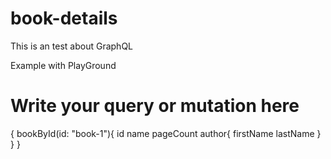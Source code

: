 # book-details
This is an test about GraphQL

Example with PlayGround

# Write your query or mutation here
{
  bookById(id: "book-1"){
    id
    name
    pageCount
    author{
      firstName
      lastName
    }
  }
}
